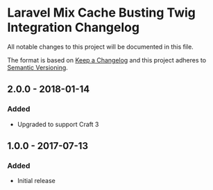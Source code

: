 # Laravel Mix Cache Busting Twig Integration Changelog

All notable changes to this project will be documented in this file.

The format is based on [Keep a Changelog](http://keepachangelog.com/) and this project adheres to [Semantic Versioning](http://semver.org/).

## 2.0.0 - 2018-01-14
### Added
- Upgraded to support Craft 3

## 1.0.0 - 2017-07-13
### Added
- Initial release